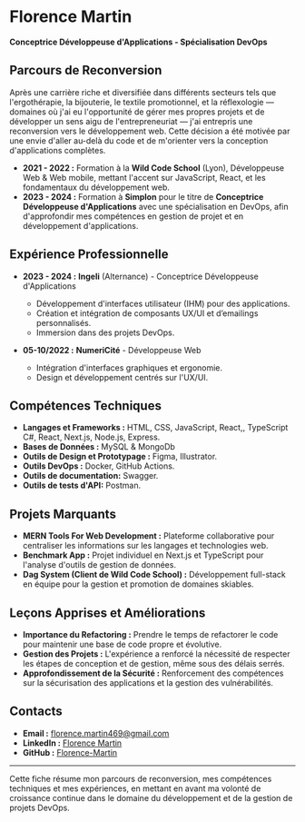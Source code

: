 # Florence Martin

**Conceptrice Développeuse d'Applications - Spécialisation DevOps**

## Parcours de Reconversion
Après une carrière riche et diversifiée dans différents secteurs tels que l'ergothérapie, la bijouterie, le textile promotionnel, et la réflexologie — domaines où j'ai eu l'opportunité de gérer mes propres projets et de développer un sens aigu de l'entrepreneuriat — j'ai entrepris une reconversion vers le développement web. Cette décision a été motivée par une envie d'aller au-delà du code et de m'orienter vers la conception d'applications complètes.

- **2021 - 2022 :** Formation à la **Wild Code School** (Lyon), Développeuse Web & Web mobile, mettant l'accent sur JavaScript, React, et les fondamentaux du développement web.
- **2023 - 2024 :** Formation à **Simplon** pour le titre de **Conceptrice Développeuse d'Applications** avec une spécialisation en DevOps, afin d'approfondir mes compétences en gestion de projet et en développement d'applications.

## Expérience Professionnelle
- **2023 - 2024 :** **Ingeli** (Alternance) - Conceptrice Développeuse d'Applications
  - Développement d'interfaces utilisateur (IHM) pour des applications.
  - Création et intégration de composants UX/UI et d’emailings personnalisés.
  - Immersion dans des projets DevOps.

- **05-10/2022 :** **NumeriCité** - Développeuse Web
  - Intégration d'interfaces graphiques et ergonomie.
  - Design et développement centrés sur l'UX/UI.

## Compétences Techniques
- **Langages et Frameworks :** HTML, CSS, JavaScript, React,, TypeScript C#, React, Next.js, Node.js, Express.
- **Bases de Données :** MySQL & MongoDb
- **Outils de Design et Prototypage :** Figma, Illustrator.
- **Outils DevOps :** Docker, GitHub Actions.
- **Outils de documentation:** Swagger.
- **Outils de tests d'API:** Postman.


## Projets Marquants
- **MERN Tools For Web Development :** Plateforme collaborative pour centraliser les informations sur les langages et technologies web.
- **Benchmark App :** Projet individuel en Next.js et TypeScript pour l'analyse d'outils de gestion de données.
- **Dag System (Client de Wild Code School) :** Développement full-stack en équipe pour la gestion et promotion de domaines skiables.

## Leçons Apprises et Améliorations
- **Importance du Refactoring :** Prendre le temps de refactorer le code pour maintenir une base de code propre et évolutive.
- **Gestion des Projets :** L'expérience a renforcé la nécessité de respecter les étapes de conception et de gestion, même sous des délais serrés.
- **Approfondissement de la Sécurité :** Renforcement des compétences sur la sécurisation des applications et la gestion des vulnérabilités.

## Contacts
- **Email :** [florence.martin469@gmail.com](mailto:florence.martin469@gmail.com)
- **LinkedIn :** [Florence Martin](https://www.linkedin.com/in/florence-martin-922b3861/)
- **GitHub :** [Florence-Martin](https://github.com/Florence-Martin)

---

Cette fiche résume mon parcours de reconversion, mes compétences techniques et mes expériences, en mettant en avant ma volonté de croissance continue dans le domaine du développement et de la gestion de projets DevOps.
